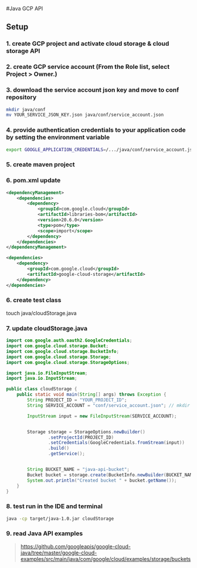 #Java GCP API

## Setup

### 1. create GCP project and activate cloud storage & cloud storage API

### 2. create GCP service account (From the Role list, select Project > Owner.)

### 3. download the service account json key and move to conf repository

```bash
mkdir java/conf
mv YOUR_SERVICE_JSON_KEY.json java/conf/service_account.json
```

### 4. provide authentication credentials to your application code by setting the environment variable
```bash
export GOOGLE_APPLICATION_CREDENTIALS=/.../java/conf/service_account.json
```
### 5. create maven project

### 6. pom.xml update

```xml
<dependencyManagement>
    <dependencies>
        <dependency>
            <groupId>com.google.cloud</groupId>
            <artifactId>libraries-bom</artifactId>
            <version>20.6.0</version>
            <type>pom</type>
            <scope>import</scope>
        </dependency>
    </dependencies>
</dependencyManagement>

<dependencies>
    <dependency>
        <groupId>com.google.cloud</groupId>
        <artifactId>google-cloud-storage</artifactId>
    </dependency>
</dependencies>

```
### 6. create test class
touch java/cloudStorage.java

### 7. update cloudStorage.java

```java
import com.google.auth.oauth2.GoogleCredentials;
import com.google.cloud.storage.Bucket;
import com.google.cloud.storage.BucketInfo;
import com.google.cloud.storage.Storage;
import com.google.cloud.storage.StorageOptions;

import java.io.FileInputStream;
import java.io.InputStream;

public class cloudStorage {
    public static void main(String[] args) throws Exception {
        String PROJECT_ID = "YOUR_PROJECT_ID";
        String SERVICE_ACCOUNT = "conf/service_account.json"; // mkdir java/conf/

        InputStream input = new FileInputStream(SERVICE_ACCOUNT);


        Storage storage = StorageOptions.newBuilder()
                .setProjectId(PROJECT_ID)
                .setCredentials(GoogleCredentials.fromStream(input))
                .build()
                .getService();


        String BUCKET_NAME = "java-api-bucket";
        Bucket bucket = storage.create(BucketInfo.newBuilder(BUCKET_NAME).build());
        System.out.println("Created bucket " + bucket.getName());
    }
}
```
### 8. test run in the IDE and terminal

```bash
java -cp target/java-1.0.jar cloudStorage
```

### 9. read Java API examples

> https://github.com/googleapis/google-cloud-java/tree/master/google-cloud-examples/src/main/java/com/google/cloud/examples/storage/buckets
